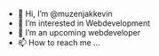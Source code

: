 - 👋 Hi, I’m @muzenjakkevin
- 👀 I’m interested in Webdevelopment
- 🌱 I’m an upcoming webdeveloper
- 📫 How to reach me ...

<!---
muzenjakkevin/muzenjakkevin is a ✨ special ✨ repository because its `README.md` (this file) appears on your GitHub profile.
You can click the Preview link to take a look at your changes.
--->
